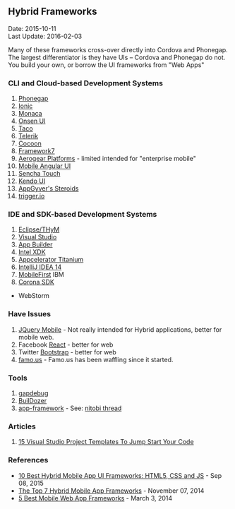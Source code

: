 ## Hybrid Frameworks ##
Date: 2015-10-11<br>
Last Update: 2016-02-03

Many of these frameworks cross-over directly into Cordova and Phonegap. The largest differentiator is they have UIs &ndash; Cordova and Phonegap do not. You build your own, or borrow the UI frameworks from "Web Apps"


### CLI and Cloud-based Development Systems ###

1. [Phonegap](http://phonegap.com/)
2. [Ionic](http://ionicframework.com/)
3. [Monaca](https://monaca.io/)
4. [Onsen UI](http://onsen.io/)
5. [Taco](http://taco.tools/)
6. [Telerik](http://www.telerik.com/)
7. [Cocoon](http://cocoon.io/)
8. [Framework7](http://www.idangero.us/framework7/)
9. [Aerogear Platforms](https://aerogear.org/cordova/) - limited intended for "enterprise mobile"
10. [Mobile Angular UI](http://mobileangularui.com/)
11. [Sencha Touch](http://www.sencha.com/products/touch/)
12. [Kendo UI](http://www.telerik.com/kendo-ui)
13. [AppGyver's Steroids](http://www.appgyver.com/steroids)
14. [trigger.io](https://trigger.io/)


### IDE and SDK-based Development Systems ###

1. [Eclipse/THyM](https://www.eclipse.org/thym/)
2. [Visual Studio](http://aka.ms/cordova)
3. [App Builder](http://www.getappbuilder.com/)
4. [Intel XDK](https://software.intel.com/intel-xdk)
5. [Appcelerator Titanium](http://www.appcelerator.com/titanium/)
6. [IntelliJ IDEA 14](http://blog.jetbrains.com/idea/2014/09/developer-tools-for-phonegap-cordova-and-ionic-in-intellij-idea-14/)
7. [MobileFirst](https://developer.ibm.com/mobilefirstplatform/documentation/getting-started-6-3/adding-native-functionality/apache-cordova-overview/) IBM
8. [Corona SDK](https://coronalabs.com/)

* WebStorm


### Have Issues ###

1. [JQuery Mobile](https://jquerymobile.com/) - Not really intended for Hybrid applications, better for mobile web.
2. Facebook [React](http://facebook.github.io/react/) - better for web
3. Twitter [Bootstrap](http://getbootstrap.com/) - better for web
3. [famo.us](http://famous.org/) - Famo.us has been waffling since it started.

### Tools ###

1. [gapdebug](https://www.genuitec.com/products/gapdebug/)
2. [BuilDozer](https://buildozer.io/)
3. [app-framework](https://github.com/hyperweb2/app-framework) - See: [nitobi thread](http://community.phonegap.com/nitobi/topics/how-to-access-local-assets-from-external-web-app-opened-in-webview)

### Articles ###
1. [15 Visual Studio Project Templates To Jump Start Your Code](https://visualstudiomagazine.com/articles/2015/08/01/15-visual-studio-project-templates.aspx)


### References ###

- [10 Best Hybrid Mobile App UI Frameworks: HTML5, CSS and JS](http://noeticforce.com/best-hybrid-mobile-app-ui-frameworks-html5-js-css) - Sep 08, 2015
- [The Top 7 Hybrid Mobile App Frameworks](http://www.sitepoint.com/top-7-hybrid-mobile-app-frameworks/) - November 07, 2014
- [5 Best Mobile Web App Frameworks](http://moduscreate.com/5-best-mobile-web-app-frameworks-sencha-touch/) - March 3, 2014








